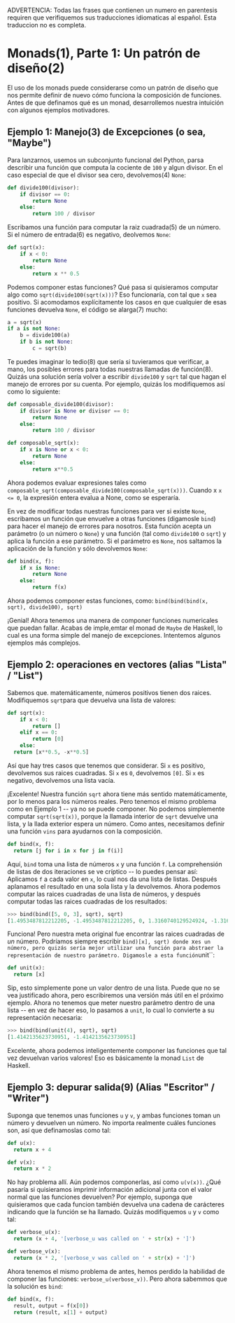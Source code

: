 ADVERTENCIA: Todas las frases que contienen un numero en parentesis requiren que verifiquemos sus traducciones idiomaticas al español. Esta traduccion no es completa.

# Monads(1), Parte 1: Un patrón de diseño(2)

El uso de los monads puede considerarse como un patrón de diseño que nos permite definir de nuevo cómo funciona la composición de funciones.  Antes de que definamos qué es un monad, desarrollemos nuestra intuición con algunos ejemplos motivadores.

## Ejemplo 1: Manejo(3) de Excepciones (o sea, "Maybe")

Para lanzarnos, usemos un subconjunto funcional del Python, parsa describir una función que computa la cociente de ``100`` y algun divisor. En el caso especial de que el divisor sea cero, devolvemos(4) ``None``:

```python
def divide100(divisor):
    if divisor == 0:
        return None
    else:
        return 100 / divisor
```

Escribamos una función para computar la raiz cuadrada(5) de un número. Si el número de entrada(6) es negativo, deolvemos ``None``:

```python
def sqrt(x):
    if x < 0:
        return None
    else:
        return x ** 0.5
```

Podemos componer estas funciones? Qué pasa si quisieramos computar algo como ``sqrt(divide100(sqrt(x)))``? Eso funcionaría, con tal que ``x`` sea positivo. Si acomodamos explícitamente los casos en que cualquier de esas funciones devuelva ``None``, el código se alarga(7) mucho:

```python
a = sqrt(x)
if a is not None:
    b = divide100(a)
    if b is not None:
        c = sqrt(b)
```

Te puedes imaginar lo tedio(8) que sería si tuvieramos que verificar, a mano, los posibles errores para todas nuestras llamadas de función(8). Quizás una solución sería volver a escribir ``divide100`` y ``sqrt`` tal que hagan el manejo de errores por su cuenta. Por ejemplo, quizás los modifiquemos así como lo siguiente:

```python
def composable_divide100(divisor):
    if divisor is None or divisor == 0:
        return None
    else:
        return 100 / divisor

def composable_sqrt(x):
    if x is None or x < 0:
        return None
    else:
        return x**0.5
```

Ahora podemos evaluar expresiones tales como ``composable_sqrt(composable_divide100(composable_sqrt(x)))``. Cuando x ``x <= 0``, la expresión entera evalua a None, como se esperaría.

En vez de modificar todas nuestras funciones para ver si existe ``None``, escribamos un función que envuelve a otras funciones (digamosle ``bind``) para hacer el manejo de errores para nosotros. Esta función acepta un parámetro (o un número o ``None``) y una función (tal como ``divide100`` o ``sqrt``) y aplica la función a ese parámetro. Si el parámetro es ``None``, nos saltamos la aplicación de la función y sólo devolvemos ``None``:

```python
def bind(x, f):
    if x is None:
        return None
    else:
        return f(x)
```

Ahora podemos componer estas funciones, como: ``bind(bind(bind(x, sqrt), divide100), sqrt)``

¡Genial! Ahora tenemos una manera de componer funciones numericales que puedan fallar. Acabas de imple,emtar el monad de ``Maybe`` de Haskell, lo cual es una forma simple del manejo de excepciones. Intentemos algunos ejemplos más complejos.


## Ejemplo 2: operaciones en vectores (alias "Lista" / "List")

Sabemos que. matemáticamente, números positivos tienen dos raices. Modifiquemos ``sqrt``para que devuelva una lista de valores:

```python
def sqrt(x):
    if x < 0:
        return []
    elif x == 0:
        return [0]
    else:
  return [x**0.5, -x**0.5]
```

Así que hay tres casos que tenemos que considerar. Si ``x`` es positivo, devolvemos sus raices cuadradas. Si ``x`` es ``0``, devolvemos ``[0]``. Si ``x`` es negativo, devolvemos una lista vacía.

¡Excelente! Nuestra función ``sqrt``  ahora tiene más sentido matemáticamente, por lo menos para los números reales. Pero tenemos el mismo problema como en Ejemplo 1 -- ya no se puede componer. No podemos simplemente computar ``sqrt(sqrt(x))``, porque la llamada interior de ``sqrt`` devuelve una lista, y la llada exterior espera un número. Como antes, necesitamos definir una función ``vins`` para ayudarnos con la composición.

```python
def bind(x, f): 
  return [j for i in x for j in f(i)]
```

Aquí, ``bind`` toma una lista de números ``x`` y una función ``f``. La comprehensión de listas de dos iteraciones se ve críptico -- lo puedes pensar así: Aplicamos ``f`` a cada valor en ``x``, lo cual nos da una lista de listas. Después aplanamos el resultado en una sola lista y la devolvemos. Ahora podemos computar las raices cuadradas de una lista de números, y después computar todas las raices cuadradas de los resultados:

```python
>>> bind(bind([5, 0, 3], sqrt), sqrt) 
[1.4953487812212205, -1.4953487812212205, 0, 1.3160740129524924, -1.3160740129524924]
```

Funciona! Pero nuestra meta original fue encontrar las raices cuadradas de *un* número. Podríamos siempre escribir ``bind)[x], sqrt) donde ``x`` es un número, pero quizás sería mejor utilizar una función para abstraer la representación de nuestro parámetro. Digamosle a esta función ``unit``:

```python
def unit(x):
  return [x]
```

Sip, esto simplemente pone un valor dentro de una lista. Puede que no se vea justificado ahora, pero escribiremos una versión más útil en el próximo ejemplo. Ahora no tenemos que meter nuestro parámetro dentro de una lista -- en vez de hacer eso, lo pasamos a ``unit``, lo cual lo convierte a su representación necesaria:

```python
>>> bind(bind(unit(4), sqrt), sqrt) 
[1.4142135623730951, -1.4142135623730951]
```

Excelente, ahora podemos inteligentemente componer las funciones que tal vez devuelvan varios valores! Eso es básicamente la monad ``List`` de Haskell.

## Ejemplo 3: depurar salida(9) (Alias "Escritor" / "Writer")

Suponga que tenemos unas funciones ``u`` y ``v``, y ambas funciones toman un número y devuelven un número. No importa realmente cuáles funciones son, así que definamoslas como tal:

```python
def u(x): 
  return x + 4 

def v(x): 
  return x * 2
```

No hay problema allí.  Aún podemos componerlas, así como ``u(v(x))``. ¿Qué pasaría si quisieramos imprimir información adicional junta con el valor normal que las funciones devuelven? Por ejemplo, suponga que quisieramos que cada funcion también devuelva una cadena de carácteres indicando que la función se ha llamado. Quizás modifiquemos ``u`` y ``v`` como tal:

```python
def verbose_u(x): 
  return (x + 4, '[verbose_u was called on ' + str(x) + ']') 

def verbose_v(x): 
  return (x * 2, '[verbose_v was called on ' + str(x) + ']')
```

Ahora tenemos el mismo problema de antes, hemos perdido la habilidad de componer las funciones: ``verbose_u(verbose_v))``. Pero ahora sabemmos que la solución es ``bind``:

```python
def bind(x, f): 
  result, output = f(x[0]) 
  return (result, x[1] + output)
```
